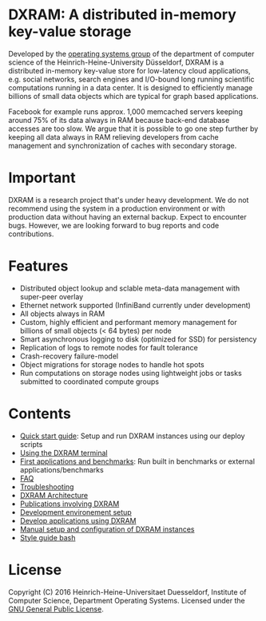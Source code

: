 # DXRAM: A distributed in-memory key-value storage

Developed by the [operating systems group](http://www.cs.hhu.de/en/research-groups/operating-systems.html) of the department of computer science of the Heinrich-Heine-University Düsseldorf, DXRAM is a distributed in-memory key-value store for low-latency cloud applications, e.g. social networks, search engines and I/O-bound long running scientific computations running in a data center. It is designed to efficiently manage billions of small data objects which are typical for graph based applications.

Facebook for example runs approx. 1,000 memcached servers keeping around 75% of its data always in RAM because back-end database accesses are too slow. We argue that it is possible to go one step further by keeping all data always in RAM relieving developers from cache management and synchronization of caches with secondary storage.

# Important

DXRAM is a research project that's under heavy development. We do not recommend using the system in a production environment or with production data without having an external backup. Expect to encounter bugs. However, we are looking forward to bug reports and code contributions.

# Features

* Distributed object lookup and sclable meta-data management with super-peer overlay
* Ethernet network supported (InfiniBand currently under development)
* All objects always in RAM
* Custom, highly efficient and performant memory management for billions of small objects (< 64 bytes) per node
* Smart asynchronous logging to disk (optimized for SSD) for persistency
* Replication of logs to remote nodes for fault tolerance
* Crash-recovery failure-model
* Object migrations for storage nodes to handle hot spots
* Run computations on storage nodes using lightweight jobs or tasks submitted to coordinated compute groups

# Contents

* [Quick start guide](doc/QuickStart.md): Setup and run DXRAM instances using our deploy scripts
* [Using the DXRAM terminal](doc/Terminal.md)
* [First applications and benchmarks](doc/Benchmark.md): Run built in benchmarks or external applications/benchmarks
* [FAQ](doc/FAQ.md)
* [Troubleshooting](doc/Troubleshooting.md)
* [DXRAM Architecture](doc/Architecture.md)
* [Publications involving DXRAM](http://www.cs.hhu.de/en/research-groups/operating-systems/publications.html)
* [Development environement setup](doc/DevelopmentSetup.md)
* [Develop applications using DXRAM](doc/Development.md)
* [Manual setup and configuration of DXRAM instances](doc/ManualSetup.md)
* [Style guide bash](doc/StyleGuideBash.md)

# License

Copyright (C) 2016 Heinrich-Heine-Universitaet Duesseldorf, Institute of Computer Science, Department Operating Systems. Licensed under the [GNU General Public License](LICENSE.md).

